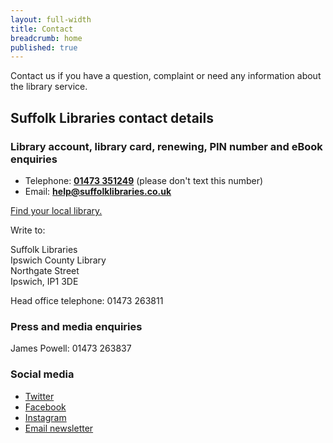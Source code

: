 ```yaml
---
layout: full-width
title: Contact
breadcrumb: home
published: true
---
```

Contact us if you have a question, complaint or need any information about the library service.

## Suffolk Libraries contact details

### Library account, library card, renewing, PIN number and eBook enquiries

* Telephone: **<a href="tel:01473351249">01473 351249</a>** (please don't text this number)
* Email: **help@suffolklibraries.co.uk**

[Find your local library.](/libraries/)

Write to:

Suffolk Libraries<br>
Ipswich County Library<br>
Northgate Street<br>
Ipswich, IP1 3DE

Head office telephone: 01473 263811

### Press and media enquiries

James Powell: 01473 263837

### Social media

* [Twitter](http://twitter.com/SuffolkLibrary)
* [Facebook](http://facebook.com/suffolklibraries)
* [Instagram](http://instagram.com/suffolklibraries)
* [Email newsletter](http://eepurl.com/xIZ5D)
